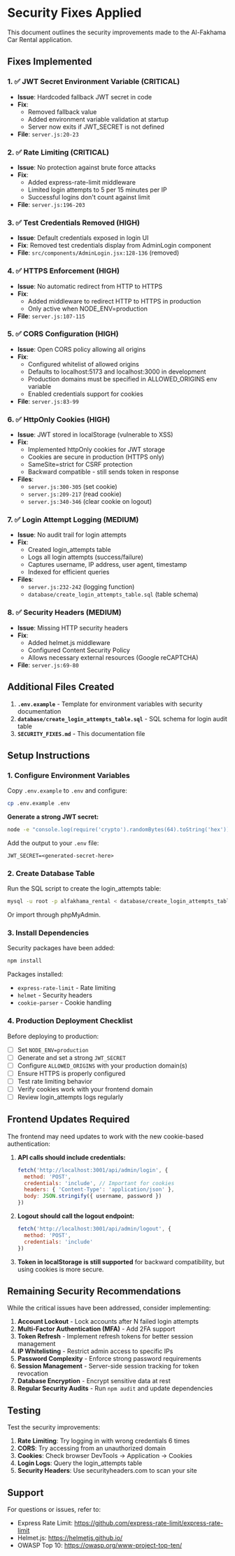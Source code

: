 # Security Fixes Applied

This document outlines the security improvements made to the Al-Fakhama Car Rental application.

## Fixes Implemented

### 1. ✅ JWT Secret Environment Variable (CRITICAL)
- **Issue**: Hardcoded fallback JWT secret in code
- **Fix**:
  - Removed fallback value
  - Added environment variable validation at startup
  - Server now exits if JWT_SECRET is not defined
- **File**: `server.js:20-23`

### 2. ✅ Rate Limiting (CRITICAL)
- **Issue**: No protection against brute force attacks
- **Fix**:
  - Added express-rate-limit middleware
  - Limited login attempts to 5 per 15 minutes per IP
  - Successful logins don't count against limit
- **File**: `server.js:196-203`

### 3. ✅ Test Credentials Removed (HIGH)
- **Issue**: Default credentials exposed in login UI
- **Fix**: Removed test credentials display from AdminLogin component
- **File**: `src/components/AdminLogin.jsx:128-136` (removed)

### 4. ✅ HTTPS Enforcement (HIGH)
- **Issue**: No automatic redirect from HTTP to HTTPS
- **Fix**:
  - Added middleware to redirect HTTP to HTTPS in production
  - Only active when NODE_ENV=production
- **File**: `server.js:107-115`

### 5. ✅ CORS Configuration (HIGH)
- **Issue**: Open CORS policy allowing all origins
- **Fix**:
  - Configured whitelist of allowed origins
  - Defaults to localhost:5173 and localhost:3000 in development
  - Production domains must be specified in ALLOWED_ORIGINS env variable
  - Enabled credentials support for cookies
- **File**: `server.js:83-99`

### 6. ✅ HttpOnly Cookies (HIGH)
- **Issue**: JWT stored in localStorage (vulnerable to XSS)
- **Fix**:
  - Implemented httpOnly cookies for JWT storage
  - Cookies are secure in production (HTTPS only)
  - SameSite=strict for CSRF protection
  - Backward compatible - still sends token in response
- **Files**:
  - `server.js:300-305` (set cookie)
  - `server.js:209-217` (read cookie)
  - `server.js:340-346` (clear cookie on logout)

### 7. ✅ Login Attempt Logging (MEDIUM)
- **Issue**: No audit trail for login attempts
- **Fix**:
  - Created login_attempts table
  - Logs all login attempts (success/failure)
  - Captures username, IP address, user agent, timestamp
  - Indexed for efficient queries
- **Files**:
  - `server.js:232-242` (logging function)
  - `database/create_login_attempts_table.sql` (table schema)

### 8. ✅ Security Headers (MEDIUM)
- **Issue**: Missing HTTP security headers
- **Fix**:
  - Added helmet.js middleware
  - Configured Content Security Policy
  - Allows necessary external resources (Google reCAPTCHA)
- **File**: `server.js:69-80`

## Additional Files Created

1. **`.env.example`** - Template for environment variables with security documentation
2. **`database/create_login_attempts_table.sql`** - SQL schema for login audit table
3. **`SECURITY_FIXES.md`** - This documentation file

## Setup Instructions

### 1. Configure Environment Variables

Copy `.env.example` to `.env` and configure:

```bash
cp .env.example .env
```

**Generate a strong JWT secret:**
```bash
node -e "console.log(require('crypto').randomBytes(64).toString('hex'))"
```

Add the output to your `.env` file:
```
JWT_SECRET=<generated-secret-here>
```

### 2. Create Database Table

Run the SQL script to create the login_attempts table:

```bash
mysql -u root -p alfakhama_rental < database/create_login_attempts_table.sql
```

Or import through phpMyAdmin.

### 3. Install Dependencies

Security packages have been added:

```bash
npm install
```

Packages installed:
- `express-rate-limit` - Rate limiting
- `helmet` - Security headers
- `cookie-parser` - Cookie handling

### 4. Production Deployment Checklist

Before deploying to production:

- [ ] Set `NODE_ENV=production`
- [ ] Generate and set a strong `JWT_SECRET`
- [ ] Configure `ALLOWED_ORIGINS` with your production domain(s)
- [ ] Ensure HTTPS is properly configured
- [ ] Test rate limiting behavior
- [ ] Verify cookies work with your frontend domain
- [ ] Review login_attempts logs regularly

## Frontend Updates Required

The frontend may need updates to work with the new cookie-based authentication:

1. **API calls should include credentials:**
   ```javascript
   fetch('http://localhost:3001/api/admin/login', {
     method: 'POST',
     credentials: 'include', // Important for cookies
     headers: { 'Content-Type': 'application/json' },
     body: JSON.stringify({ username, password })
   })
   ```

2. **Logout should call the logout endpoint:**
   ```javascript
   fetch('http://localhost:3001/api/admin/logout', {
     method: 'POST',
     credentials: 'include'
   })
   ```

3. **Token in localStorage is still supported** for backward compatibility, but using cookies is more secure.

## Remaining Security Recommendations

While the critical issues have been addressed, consider implementing:

1. **Account Lockout** - Lock accounts after N failed login attempts
2. **Multi-Factor Authentication (MFA)** - Add 2FA support
3. **Token Refresh** - Implement refresh tokens for better session management
4. **IP Whitelisting** - Restrict admin access to specific IPs
5. **Password Complexity** - Enforce strong password requirements
6. **Session Management** - Server-side session tracking for token revocation
7. **Database Encryption** - Encrypt sensitive data at rest
8. **Regular Security Audits** - Run `npm audit` and update dependencies

## Testing

Test the security improvements:

1. **Rate Limiting**: Try logging in with wrong credentials 6 times
2. **CORS**: Try accessing from an unauthorized domain
3. **Cookies**: Check browser DevTools → Application → Cookies
4. **Login Logs**: Query the login_attempts table
5. **Security Headers**: Use securityheaders.com to scan your site

## Support

For questions or issues, refer to:
- Express Rate Limit: https://github.com/express-rate-limit/express-rate-limit
- Helmet.js: https://helmetjs.github.io/
- OWASP Top 10: https://owasp.org/www-project-top-ten/
